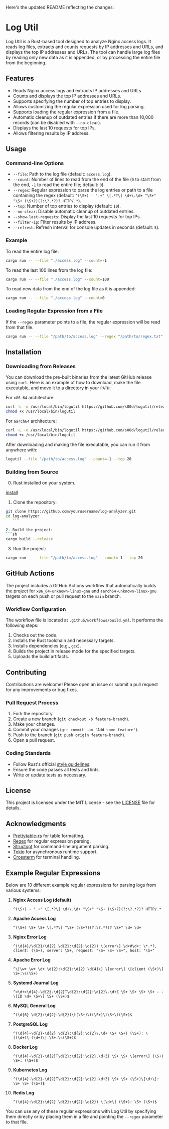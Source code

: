 Here's the updated README reflecting the changes:

# Log Util

Log Util is a Rust-based tool designed to analyze Nginx access logs. It reads log files, extracts and counts requests by IP addresses and URLs, and displays the top IP addresses and URLs. The tool can handle large log files by reading only new data as it is appended, or by processing the entire file from the beginning.

## Features

- Reads Nginx access logs and extracts IP addresses and URLs.
- Counts and displays the top IP addresses and URLs.
- Supports specifying the number of top entries to display.
- Allows customizing the regular expression used for log parsing.
- Supports loading the regular expression from a file.
- Automatic cleanup of outdated entries if there are more than 10,000 records (can be disabled with `--no-clear`).
- Displays the last 10 requests for top IPs.
- Allows filtering results by IP address.

## Usage

### Command-line Options

- `--file`: Path to the log file (default: `access.log`).
- `--count`: Number of lines to read from the end of the file (`0` to start from the end, `-1` to read the entire file; default: `0`).
- `--regex`: Regular expression to parse the log entries or path to a file containing the regex (default: `^(\S+) - ".+" \[.*?\] \d+\.\d+ "\S+" "\S+ (\S+?)(?:\?.*?)? HTTP/.*`).
- `--top`: Number of top entries to display (default: `10`).
- `--no-clear`: Disable automatic cleanup of outdated entries.
- `--show-last-requests`: Display the last 10 requests for top IPs.
- `--filter-ip`: Filter results by IP address.
- `--refresh`: Refresh interval for console updates in seconds (default: `5`).

### Example

To read the entire log file:

```sh
cargo run -- --file "./access.log" --count=-1
```

To read the last 100 lines from the log file:

```sh
cargo run -- --file "./access.log" --count=100
```

To read new data from the end of the log file as it is appended:

```sh
cargo run -- --file "./access.log" --count=0
```

### Loading Regular Expression from a File

If the `--regex` parameter points to a file, the regular expression will be read from that file.

```sh
cargo run -- --file "/path/to/access.log" --regex "/path/to/regex.txt" --top 20
```

## Installation

### Downloading from Releases

You can download the pre-built binaries from the latest GitHub release using `curl`. Here is an example of how to download, make the file executable, and move it to a directory in your `PATH`:

For `x86_64` architecture:

```sh
curl -L -o /usr/local/bin/logutil https://github.com/s00d/logutil/releases/latest/download/logutil-x86_64-unknown-linux-gnu
chmod +x /usr/local/bin/logutil
```

For `aarch64` architecture:

```sh
curl -L -o /usr/local/bin/logutil https://github.com/s00d/logutil/releases/latest/download/logutil-aarch64-unknown-linux-gnu
chmod +x /usr/local/bin/logutil
```

After downloading and making the file executable, you can run it from anywhere with:

```sh
logutil --file "/path/to/access.log" --count=-1 --top 20
```


### Building from Source

0. Rust installed on your system.

[install](https://www.rust-lang.org/tools/install) 

1. Clone the repository:
 ```sh
 git clone https://github.com/yourusername/log-analyzer.git
 cd log-analyzer
    ```

2. Build the project:
 ```sh
 cargo build --release
 ```

3. Run the project:
 ```sh
 cargo run -- --file "/path/to/access.log" --count=-1 --top 20
 ```


## GitHub Actions

The project includes a GitHub Actions workflow that automatically builds the project for `x86_64-unknown-linux-gnu` and `aarch64-unknown-linux-gnu` targets on each push or pull request to the `main` branch.

### Workflow Configuration

The workflow file is located at `.github/workflows/build.yml`. It performs the following steps:

1. Checks out the code.
2. Installs the Rust toolchain and necessary targets.
3. Installs dependencies (e.g., `gcc`).
4. Builds the project in release mode for the specified targets.
5. Uploads the build artifacts.

## Contributing

Contributions are welcome! Please open an issue or submit a pull request for any improvements or bug fixes.

### Pull Request Process

1. Fork the repository.
2. Create a new branch (`git checkout -b feature-branch`).
3. Make your changes.
4. Commit your changes (`git commit -am 'Add some feature'`).
5. Push to the branch (`git push origin feature-branch`).
6. Open a pull request.

### Coding Standards

- Follow Rust's official [style guidelines](https://doc.rust-lang.org/1.0.0/style/).
- Ensure the code passes all tests and lints.
- Write or update tests as necessary.

## License

This project is licensed under the MIT License - see the [LICENSE](LICENSE) file for details.

## Acknowledgments

- [Prettytable-rs](https://crates.io/crates/prettytable-rs) for table formatting.
- [Regex](https://crates.io/crates/regex) for regular expression parsing.
- [Structopt](https://crates.io/crates/structopt) for command-line argument parsing.
- [Tokio](https://crates.io/crates/tokio) for asynchronous runtime support.
- [Crossterm](https://crates.io/crates/crossterm) for terminal handling.

## Example Regular Expressions

Below are 10 different example regular expressions for parsing logs from various systems:

1. **Nginx Access Log (default)**
    ```regex
    ^(\S+) - ".+" \[.*?\] \d+\.\d+ "\S+" "\S+ (\S+?)(?:\?.*?)? HTTP/.*
    ```

2. **Apache Access Log**
    ```regex
    ^(\S+) \S+ \S+ \[.*?\] "\S+ (\S+?)(?:\?.*?)? \S+" \d+ \d+
    ```

3. **Nginx Error Log**
    ```regex
    ^(\d{4}/\d{2}/\d{2} \d{2}:\d{2}:\d{2}) \[error\] \d+#\d+: \*.*?, client: (\S+), server: \S+, request: "\S+ \S+ \S+", host: "\S+"
    ```

4. **Apache Error Log**
    ```regex
    ^\[\w+ \w+ \d+ \d{2}:\d{2}:\d{2} \d{4}\] \[error\] \[client (\S+)\] \S+:\s(\S+)
    ```

5. **Systemd Journal Log**
    ```regex
    ^<\d+>\d{4}-\d{2}-\d{2}T\d{2}:\d{2}:\d{2}\.\d+Z \S+ \S+ \S+ \S+ - - \[ID \d+ \S+\] \S+ (\S+)$
    ```

6. **MySQL General Log**
    ```regex
    ^(\d{6} \d{2}:\d{2}:\d{2})\t(\S+)\t(\S+)\t\S+\t(\S+)$
    ```

7. **PostgreSQL Log**
    ```regex
    ^(\d{4}-\d{2}-\d{2} \d{2}:\d{2}:\d{2}\.\d+ \S+ \S+) (\S+): \[(\d+)\-(\d+)\] \S+:\s(\S+)$
    ```

8. **Docker Log**
    ```regex
    ^(\d{4}-\d{2}-\d{2}T\d{2}:\d{2}:\d{2}.\d+Z) \S+ \S+ \[error\] (\S+) \S+: (\S+)$
    ```

9. **Kubernetes Log**
    ```regex
    ^(\d{4}-\d{2}-\d{2}T\d{2}:\d{2}:\d{2}.\d+Z) \S+ \S+ (\S+)\[\d+\]: \S+ \S+ (\S+)$
    ```

10. **Redis Log**
    ```regex
    ^(\d{4}:\d{2}:\d{2} \d{2}:\d{2}:\d{2}) \[\d+\] (\S+): \S+ (\S+)$
    ```

You can use any of these regular expressions with Log Util by specifying them directly or by placing them in a file and pointing the `--regex` parameter to that file.